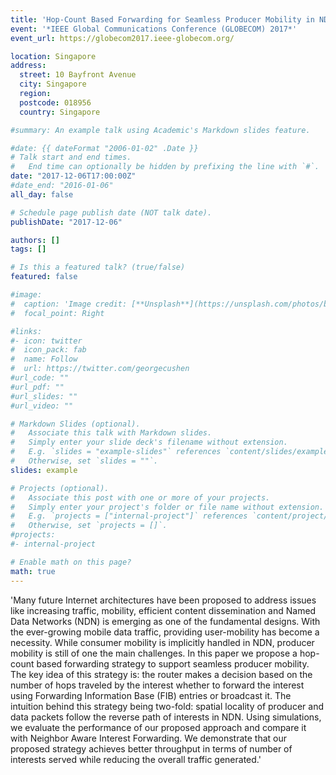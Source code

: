 ```yaml
---
title: 'Hop-Count Based Forwarding for Seamless Producer Mobility in NDN'
event: '*IEEE Global Communications Conference (GLOBECOM) 2017*'
event_url: https://globecom2017.ieee-globecom.org/

location: Singapore
address:
  street: 10 Bayfront Avenue
  city: Singapore
  region: 
  postcode: 018956
  country: Singapore

#summary: An example talk using Academic's Markdown slides feature.

#date: {{ dateFormat "2006-01-02" .Date }}
# Talk start and end times.
#   End time can optionally be hidden by prefixing the line with `#`.
date: "2017-12-06T17:00:00Z"
#date_end: "2016-01-06"
all_day: false

# Schedule page publish date (NOT talk date).
publishDate: "2017-12-06"

authors: []
tags: []

# Is this a featured talk? (true/false)
featured: false

#image:
#  caption: 'Image credit: [**Unsplash**](https://unsplash.com/photos/bzdhc5b3Bxs)'
#  focal_point: Right

#links:
#- icon: twitter
#  icon_pack: fab
#  name: Follow
#  url: https://twitter.com/georgecushen
#url_code: ""
#url_pdf: ""
#url_slides: ""
#url_video: ""

# Markdown Slides (optional).
#   Associate this talk with Markdown slides.
#   Simply enter your slide deck's filename without extension.
#   E.g. `slides = "example-slides"` references `content/slides/example-slides.md`.
#   Otherwise, set `slides = ""`.
slides: example

# Projects (optional).
#   Associate this post with one or more of your projects.
#   Simply enter your project's folder or file name without extension.
#   E.g. `projects = ["internal-project"]` references `content/project/deep-learning/index.md`.
#   Otherwise, set `projects = []`.
#projects:
#- internal-project

# Enable math on this page?
math: true
---
```


'Many future Internet architectures have been proposed to address issues like increasing traffic, mobility, efficient content dissemination and Named Data Networks (NDN) is emerging as one of the fundamental designs. With the ever-growing mobile data traffic, providing user-mobility has become a necessity. While consumer mobility is implicitly handled in NDN, producer mobility is still of one the main challenges. In this paper we propose a hop-count based forwarding strategy to support seamless producer mobility. The key idea of this strategy is: the router makes a decision based on the number of hops traveled by the interest whether to forward the interest using Forwarding Information Base (FIB) entries or broadcast it. The intuition behind this strategy being two-fold: spatial locality of producer and data packets follow the reverse path of interests in NDN. Using simulations, we evaluate the performance of our proposed approach and compare it with Neighbor Aware Interest Forwarding. We demonstrate that our proposed strategy achieves better throughput in terms of number of interests served while reducing the overall traffic generated.'
